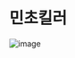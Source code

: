 # 민초킬러
![image](https://github.com/r-4bb1t/cardgame/assets/52532871/67cb2f35-de54-4950-bf25-b207208c54b5)
